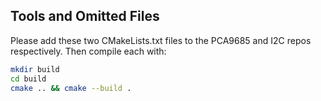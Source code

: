 ## Tools and Omitted Files

Please add these two CMakeLists.txt files to the PCA9685 and I2C repos 
respectively. Then compile each with:

```bash
mkdir build
cd build
cmake .. && cmake --build .
```
